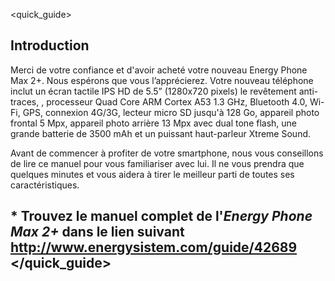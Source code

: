 <quick_guide>

## Introduction
Merci de votre confiance et d'avoir acheté votre nouveau Energy Phone Max 2+. Nous espérons que vous l’apprécierez.
Votre nouveau téléphone inclut un écran tactile IPS HD de 5.5” (1280x720 pixels) le revêtement anti-traces, , processeur Quad Core ARM Cortex A53 1.3 GHz, Bluetooth 4.0, Wi-Fi, GPS, connexion 4G/3G, lecteur micro SD jusqu'à 128 Go, appareil photo frontal 5 Mpx, appareil photo arrière 13 Mpx avec dual tone flash, une grande batterie de 3500 mAh et un puissant haut-parleur Xtreme Sound.

Avant de commencer à profiter de votre smartphone, nous vous conseillons de lire ce manuel pour vous familiariser avec lui. Il ne vous prendra que quelques minutes et vous aidera à tirer le meilleur parti de toutes ses caractéristiques.

## <unique> * Trouvez le manuel complet de l'*Energy Phone Max 2+* dans le lien suivant http://www.energysistem.com/guide/42689 </unique> </quick_guide>
